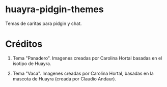 huayra-pidgin-themes
====================

Temas de caritas para pidgin y chat.


Créditos
========

1. Tema "Panadero". Imagenes creadas por Carolina Hortal basadas en el isotipo de Huayra.

2. Tema "Vaca". Imagenes creadas por Carolina Hortal, basadas en la mascota de Huayra (creada por Claudio Andaur).
